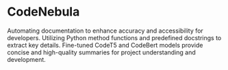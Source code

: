# CodeNebula
Automating documentation to enhance accuracy and accessibility for developers. Utilizing Python method functions and predefined docstrings to extract key details. Fine-tuned CodeT5 and CodeBert models provide concise and high-quality summaries for project understanding and development.
